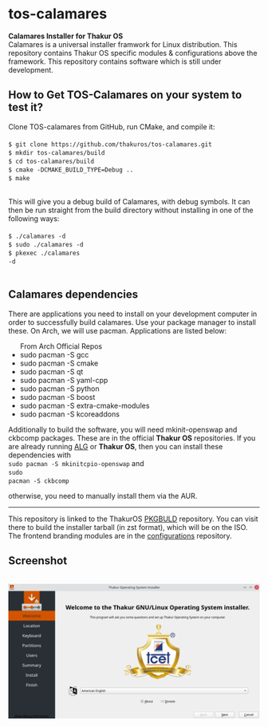 # tos-calamares
<b>Calamares Installer for Thakur OS</b><br>
Calamares is a universal installer framwork for Linux distribution. This repository contains Thakur OS specific modules & configurations above the framework.
This repository contains software which is still under development.<br>

<h2>How to Get TOS-Calamares on your system to test it?</h2>
Clone TOS-calamares from GitHub, run CMake, and compile it:<br><br>
<code>$ git clone https://github.com/thakuros/tos-calamares.git </code><br>
<code>$ mkdir tos-calamares/build</code><br>
<code>$ cd tos-calamares/build</code><br>
<code>$ cmake -DCMAKE_BUILD_TYPE=Debug ..</code><br>
<code>$ make</code><br>
<br>

This will give you a debug build of Calamares, with debug symbols. It can then be run straight from the build directory without installing in one of the following ways:
<br><br>
<code>$ ./calamares -d</code><br>
<code>$ sudo ./calamares -d</code><br>
<code>$ pkexec ./calamares -d</code><br>
<br>

<h2>Calamares dependencies</h2>
There are applications you need to install on your development computer in order to successfully build calamares. Use your package manager to install these. On Arch, we will use pacman. Applications are listed below: 
  <ul>From Arch Official Repos
  <li>sudo pacman -S gcc</li>
  <li>sudo pacman -S cmake</li>
  <li>sudo pacman -S qt</li>
  <li>sudo pacman -S yaml-cpp</li>
  <li>sudo pacman -S python</li>
  <li>sudo pacman -S boost</li>
  <li>sudo pacman -S extra-cmake-modules</li>
  <li>sudo pacman -S kcoreaddons</li>
  </ul>
  
 Additionally to build the software, you will need mkinit-openswap and ckbcomp packages. These are in the official <b>Thakur OS</b> repositories. If you are already running <a href="https://sourceforge.net/projects/arch-linux-gui">ALG</a> or <b>Thakur OS</b>, then you can install these dependencies with <br>
 <code>sudo pacman -S mkinitcpio-openswap</code> and<br>
 <code>sudo pacman -S ckbcomp</code><br>
 
 otherwise, you need to manually install them via the AUR.
 <hr>
  
This repository is linked to the ThakurOS <a href="https://github.com/thakuros/TOS-pkgbuild/tree/master/calamares">PKGBULD</a> repository. You can visit there to build the installer tarball (in zst format), which will be on the ISO. The frontend branding modules are in the <a href="https://github.com/thakuros/TOS-calamares-config">configurations</a> repository. 

<h2>Screenshot</h2>
<br>
<img src="ss.png">
